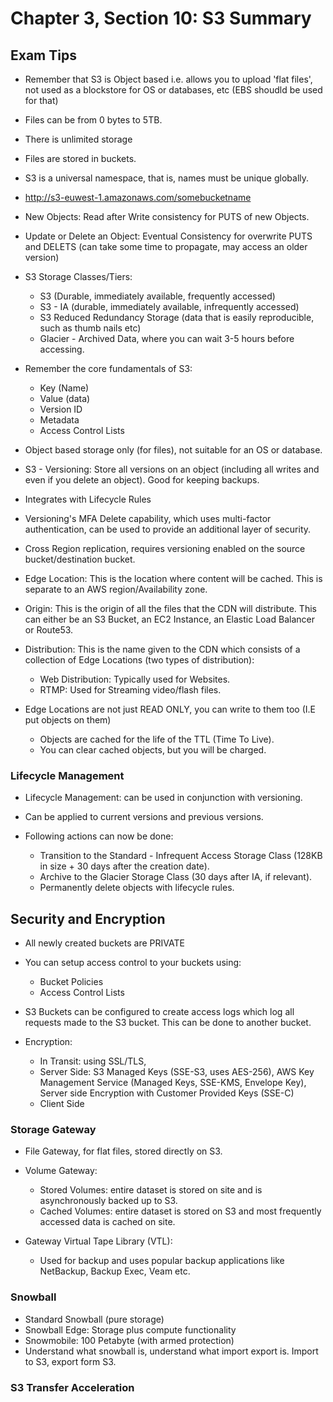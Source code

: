 # Chapter 3, Section 10: S3 Summary

## Exam Tips

- Remember that S3 is Object based i.e. allows you to upload 'flat files', not used as a blockstore for OS or databases, etc (EBS shoudld be used for that)
- Files can be from 0 bytes to 5TB.
- There is unlimited storage
- Files are stored in buckets.
- S3 is a universal namespace, that is, names must be unique globally.
- http://s3-euwest-1.amazonaws.com/somebucketname
- New Objects: Read after Write consistency for PUTS of new Objects.
- Update or Delete an Object: Eventual Consistency for overwrite PUTS and DELETS (can take some time to propagate, may access an older version)

- S3 Storage Classes/Tiers:
    - S3 (Durable, immediately available, frequently accessed)
    - S3 - IA (durable, immediately available, infrequently accessed)
    - S3 Reduced Redundancy Storage (data that is easily reproducible, such as thumb nails etc)
    - Glacier - Archived Data, where you can wait 3-5 hours before accessing.

- Remember the core fundamentals of S3:
  - Key (Name)
  - Value (data)
  - Version ID
  - Metadata
  - Access Control Lists

- Object based storage only (for files), not suitable for an OS or database.

- S3 - Versioning: Store all versions on an object (including all writes and even if you delete an object). Good for keeping backups.

- Integrates with Lifecycle Rules

- Versioning's MFA Delete capability, which uses multi-factor authentication, can be used to provide an additional layer of security.

- Cross Region replication, requires versioning enabled on the source bucket/destination bucket.

- Edge Location: This is the location where content will be cached. This is separate to an AWS region/Availability zone.

- Origin: This is the origin of all the files that the CDN will distribute. This can either be an S3 Bucket, an EC2 Instance, an Elastic Load Balancer or Route53.

- Distribution: This is the name given to the CDN which consists of a collection of Edge Locations (two types of distribution):
  - Web Distribution: Typically used for Websites.
  - RTMP: Used for Streaming video/flash files.

- Edge Locations are not just READ ONLY, you can write to them too (I.E put objects on them)
  - Objects are cached for the life of the TTL (Time To Live).
  - You can clear cached objects, but you will be charged.

### Lifecycle Management

  - Lifecycle Management: can be used in conjunction with versioning.

  - Can be applied to current versions and previous versions.

  - Following actions can now be done:

    - Transition to the Standard - Infrequent Access Storage Class (128KB in size + 30 days after the creation date).
    - Archive to the Glacier Storage Class (30 days after IA, if relevant).
    - Permanently delete objects with lifecycle rules.

## Security and Encryption

- All newly created buckets are PRIVATE

- You can setup access control to your buckets using:
  - Bucket Policies
  - Access Control Lists

- S3 Buckets can be configured to create access logs which log all requests made to the S3 bucket. This can be done to another bucket.

- Encryption:
  - In Transit: using SSL/TLS,  
  - Server Side: S3 Managed Keys (SSE-S3, uses AES-256), AWS Key Management Service (Managed Keys, SSE-KMS, Envelope Key), Server side Encryption with Customer Provided Keys (SSE-C)
  - Client Side

### Storage Gateway

- File Gateway, for flat files, stored directly on S3.
- Volume Gateway:
    - Stored Volumes: entire dataset is stored on site and is asynchronously backed up to S3.
    - Cached Volumes: entire dataset is stored on S3 and most frequently accessed data is cached on site.

- Gateway Virtual Tape Library (VTL):
  - Used for backup and uses popular backup applications like NetBackup, Backup Exec, Veam etc.

### Snowball

- Standard Snowball (pure storage)
- Snowball Edge: Storage plus compute functionality
- Snowmobile: 100 Petabyte (with armed protection)
- Understand what snowball is, understand what import export is. Import to S3, export form S3.

### S3 Transfer Acceleration

